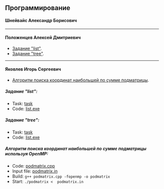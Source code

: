 ## Программирование  
#### Шнейвайс Александр Борисович  
***
#### Положенцев Алексей Дмитриевич
 + [Задание "list"](#list.c).
 + [Задание "tree"](#tree.c).

***
#### Яковлев Игорь Сергеевич  
 + [Алгоритм поиска координат наибольшей по сумме подматрицы](#podmatrix_cpp). 

##### <a name="list.c"></a> Задание "list":
 + Task: [task](https://github.com/paantya/Astro/tree/master/3s/programming/polozchencev/list "Задание")
 + Code: [list.exe](https://github.com/paantya/Astro/tree/master/3s/programming/polozchencev/list/4 "Open code list")  
##### <a name="tree.c"></a> Задание "tree":
 + Task: [task](https://github.com/paantya/Astro/tree/master/3s/programming/polozchencev/tree "Задание")
 + Code: [list.exe](https://github.com/paantya/Astro/tree/master/3s/programming/polozchencev/tree/PROGRAM "Open code tree")  

##### <a name="podmatrix_cpp"></a> Алгоритм поиска координат наибольшей по сумме подматрицы используя OpenMP:

 + Code: [podmatrix.cpp](https://github.com/paantya/Astro/blob/master/3s/programming/podmatrix.cpp "Open podmatrix.cpp")   
 + Input file: [podmatrix.in](https://github.com/paantya/Astro/blob/master/3s/programming/podmatrix.in "Open input file")
 + Build: `g++ podmatrix.cpp -fopenmp -o podmatrix`  
 + Start: `./podmatrix <  podmatrix.in`

